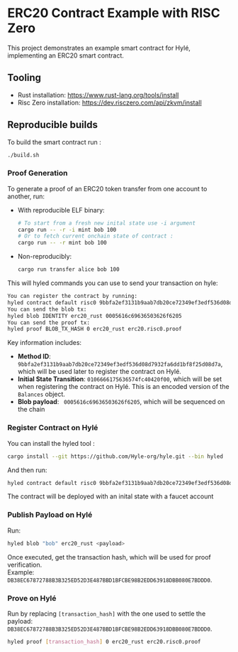 # ERC20 Contract Example with RISC Zero

This project demonstrates an example smart contract for Hylé, implementing an ERC20 smart contract.

## Tooling

- Rust installation: https://www.rust-lang.org/tools/install
- Risc Zero installation: https://dev.risczero.com/api/zkvm/install


## Reproducible builds

To build the smart contract run :
```sh
./build.sh
```

### Proof Generation

To generate a proof of an ERC20 token transfer from one account to another, run:

- With reproducible ELF binary:

   ```sh
   # To start from a fresh new inital state use -i argument
   cargo run -- -r -i mint bob 100
   # Or to fetch current onchain state of contract :
   cargo run -- -r mint bob 100
   ```

- Non-reproducibly:

   ```sh
   cargo run transfer alice bob 100

   ```

This will hyled commands you can use to send your transaction on hyle:

```sh
You can register the contract by running:
hyled contract default risc0 9bbfa2ef3131b9aab7db20ce72349ef3edf536d08d7932fa6dd1bf8f25d08d7a erc20_rust 0106666175636574fc40420f00
You can send the blob tx:
hyled blob IDENTITY erc20_rust 0005616c69636503626f6205
You can send the proof tx:
hyled proof BLOB_TX_HASH 0 erc20_rust erc20.risc0.proof
```

Key information includes:
- **Method ID**: `9bbfa2ef3131b9aab7db20ce72349ef3edf536d08d7932fa6dd1bf8f25d08d7a`, which will be used later to register the contract on Hylé.
- **Initial State Transition**: `0106666175636574fc40420f00`, which will be set when registering the contract on Hylé. This is an encoded version of the `Balances` object.
- **Blob payload**: ` 0005616c69636503626f6205`, which will be sequenced on the chain

### Register Contract on Hylé

You can install the hyled tool :


```sh
cargo install --git https://github.com/Hyle-org/hyle.git --bin hyled
```

And then run:

```sh
hyled contract default risc0 9bbfa2ef3131b9aab7db20ce72349ef3edf536d08d7932fa6dd1bf8f25d08d7a erc20_rust 0106666175636574fc40420f00
```

The contract will be deployed with an inital state with a faucet account 


### Publish Payload on Hylé

Run:

```sh
hyled blob "bob" erc20_rust <payload>
```


Once executed, get the transaction hash, which will be used for proof verification.  
Example: `DB38EC67872788B3B325ED52D3E487BBD1BFCBE98B2EDD63918DBB080E7BDDD0`.



### Prove on Hylé

Run by replacing `[transaction_hash]` with the one used to settle the payload: `DB38EC67872788B3B325ED52D3E487BBD1BFCBE98B2EDD63918DBB080E7BDDD0`.

```sh
hyled proof [transaction_hash] 0 erc20_rust erc20.risc0.proof
```



